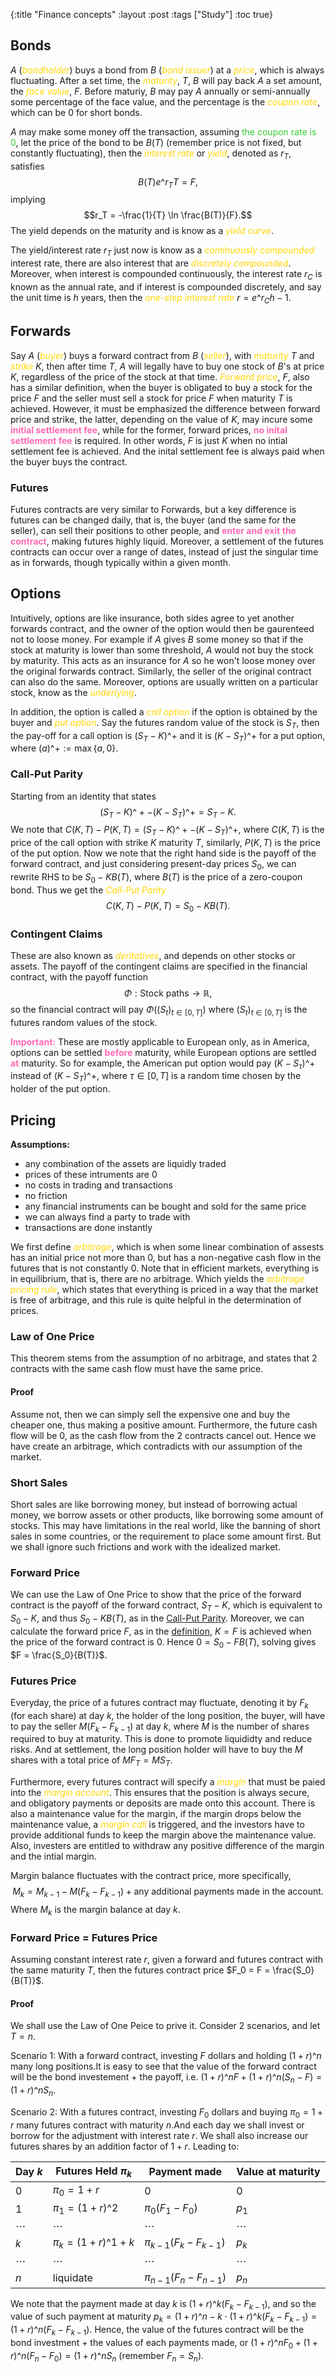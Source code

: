 {:title "Finance concepts"
 :layout :post
 :tags ["Study"]
 :toc true}

## Bonds

<div class="katex-container">

$A$ (<i style="color:Gold">bondholder</i>) buys a bond from $B$ (<i style="color:Gold">bond issuer</i>) at a <i style="color:Gold">price</i>, which is always fluctuating. After a set time, the <i style="color:Gold">maturity</i>, $T$, $B$ will pay back $A$ a set amount, the <i style="color:Gold">face value</i>, $F$. Before maturiy, $B$ may pay $A$ annually or semi-annually some percentage of the face value, and the percentage is the <i style="color:Gold">coupon rate</i>, which can be 0 for short bonds. 


</div>

<div class="katex-container">


$A$ may make some money off the transaction, assuming <span style="color:LimeGreen">the coupon rate is 0</span>, let the price of the bond to be $B(T)$ (remember price is not fixed, but constantly fluctuating), then the <i style="color:Gold">interest rate</i> or <i style="color:Gold">yield</i>, denoted as $r_T$, satisfies $$B(T)e\^{r_TT} = F,$$ implying $$r_T = -\frac{1}{T} \ln \frac{B(T)}{F}.$$ The yield depends on the maturity and is know as a <i style="color:Gold">yield curve</i>.

The yield/interest rate $r_T$ just now is know as a <i style="color:Gold">continuously compounded</i> interest rate, there are also interest that are <i style="color:Gold">discretely compounded</i>. Moreover, when interest is compounded continuously, the interest rate $r_C$ is known as the annual rate, and if interest is compounded discretely, and say the unit time is $h$ years, then the <i style="color:Gold">one-step interest rate</i> $r = e\^{r_C h} - 1$.

## Forwards

Say $A$ (<i style="color:Gold">buyer</i>) buys a forward contract from $B$ (<i style="color:Gold">seller</i>), with <i style="color:Gold">maturity</i> $T$ and <i style="color:Gold">strike</i> $K$, then after time $T$, $A$ will legally have to buy one stock of $B$'s at price $K$, regardless of the price of the stock at that time. <i style="color:Gold">Forward price</i>, $F$, also has a similar definition, when the buyer is obligated to buy a stock for the price $F$ and the seller must sell a stock for price $F$ when maturity $T$ is achieved. However, it must be emphasized the difference between forward price and strike, the latter, depending on the value of $K$, may incure some <b style="color:HotPink">initial settlement fee</b>, while for the former, forward prices, <b style="color:HotPink">no inital settlement fee</b> is required. In other words, $F$ is just $K$ when no intial settlement fee is achieved. And the inital settlement fee is always paid when the buyer buys the contract.





### Futures

Futures contracts are very similar to Forwards, but a key difference is futures can be changed daily, that is, the buyer (and the same for the seller), can sell their positions to other people, and <b style="color:HotPink">enter and exit the contract</b>, making futures highly liquid. Moreover, a settlement of the futures contracts can occur over a range of dates, instead of just the singular time as in forwards, though typically within a given month.

## Options

Intuitively, options are like insurance, both sides agree to yet another forwards contract, and the owner of the option would then be gaurenteed not to loose money. For example if $A$ gives $B$ some money so that if the stock at maturity is lower than some threshold, $A$ would not buy the stock by maturity. This acts as an insurance for $A$ so he won't loose money over the original forwards contract. Similarly, the seller of the original contract can also do the same. Moreover, options are usually written on a particular stock, know as the <i style="color:Gold">underlying</i>. 




In addition, the option is called a <i style="color:Gold">call option</i> if the option is obtained by the buyer and <i style="color:Gold">put option</i>. Say the futures random value of the stock is $S_T$, then the pay-off for a call option is $(S_T-K)\^+$ and it is $(K-S_T)\^+$ for a put option, where $(a)\^+ := \max \{a, 0\}$.


### Call-Put Parity


Starting from an identity that states $$(S_T-K)\^+ - (K-S_T)\^+ = S_T - K.$$ We note that $C(K, T) - P(K, T) = (S_T-K)\^+ - (K-S_T)\^+$, where $C(K, T)$ is the price of the call option with strike $K$ maturity $T$, similarly, $P(K, T)$ is the price of the put option. Now we note that the right hand side is the payoff of the forward contract, and just considering present-day prices $S_0$, we can rewrite RHS to be $S_0 - KB(T)$, where $B(T)$ is the price of a zero-coupon bond. Thus we get the <i style="color:Gold">Call-Put Parity</i> $$C(K, T) - P(K, T) = S_0 - KB(T).$$


### Contingent Claims



These are also known as <i style="color:Gold">deritatives</i>, and depends on other stocks or assets. The payoff of the contingent claims are specified in the financial contract, with the payoff function $$\Phi: \text{Stock paths} \to \mathbb{R},$$ so the financial contract will pay $\Phi((S_t)_{t \in [0, T]})$ where $(S_t)_{t \in [0, T]}$ is the futures random values of the stock. 

<b style="color:HotPink">Important:</b> These are mostly applicable to European only, as in America, options can be settled <b style="color:HotPink">before</b> maturity, while European options are settled <b style="color:HotPink">at</b> maturity. So for example, the American put option would pay $(K - S_{\tau})\^+$ instead of $(K - S_T)\^+$, where $\tau \in [0, T]$ is a random time chosen by the holder of the put option. 



## Pricing

<b>Assumptions:</b> 
- any combination of the assets are liquidly traded
- prices of these intruments are 0
- no costs in trading and transactions
- no friction
- any financial instruments can be bought and sold for the same price
- we can always find a party to trade with
- transactions are done instantly

We first define <i style="color:Gold">arbitrage</i>, which is when some linear combination of assests has an initial price not more than 0, but has a non-negative cash flow in the futures that is not constantly 0. Note that in efficient markets, everything is in equilibrium, that is, there are no arbitrage. Which yields the <i style="color:Gold">arbitrage pricing rule</i>, which states that everything is priced in a way that the market is free of arbitrage, and this rule is quite helpful in the determination of prices. 

### Law of One Price

This theorem stems from the assumption of no arbitrage, and states that 2 contracts with the same cash flow must have the same price. 

#### Proof
Assume not, then we can simply sell the expensive one and buy the cheaper one, thus making a positive amount. Furthermore, the future cash flow will be 0, as the cash flow from the 2 contracts cancel out. Hence we have create an arbitrage, which contradicts with our assumption of the market.

### Short Sales


Short sales are like borrowing money, but instead of borrowing actual money, we borrow assets or other products, like borrowing some amount of stocks. This may have limitations in the real world, like the banning of short sales in some countries, or the requirement to place some amount first. But we shall ignore such frictions and work with the idealized market. 


### Forward Price


We can use the Law of One Price to show that the price of the forward contract is the payoff of the forward contract, $S_T - K$, which is equivalent to $S_0 - K$, and thus $S_0 - KB(T)$, as in the [Call-Put Parity](#call-put-parity). Moreover, we can calculate the forward price $F$, as in the [definition](#forwards), $K=F$ is achieved when the price of the forward contract is 0. Hence $0 = S_0 - FB(T)$, solving gives $F = \frac{S_0}{B(T)}$.


### Futures Price


Everyday, the price of a futures contract may fluctuate, denoting it by $F_k$ (for each share) at day $k$, the holder of the long position, the buyer, will have to pay the seller $M(F_k - F_{k-1})$ at day $k$, where $M$ is the number of shares required to buy at maturity. This is done to promote liquididty and reduce risks. And at settlement, the long position holder will have to buy the $M$ shares with a total price of $MF_T = MS_T$. 



Furthermore, every futures contract will specify a <i style="color:Gold">margin</i> that must be paied into the <i style="color:Gold">margin account</i>. This ensures that the position is always secure, and obligatory payments or deposits are made onto this account. There is also a maintenance value for the margin, if the margin drops below the maintenance value, a <i style="color:Gold">margin call</i> is triggered, and the investors have to provide additional funds to keep the margin above the maintenance value. Also, investers are entitled to withdraw any positive difference of the margin and the intial margin. 



Margin balance fluctuates with the contract price, more specifically, $$M_k = M_{k-1} - M(F_k - F_{k-1})+\text{any additional payments made in the account.}$$ Where $M_k$ is the margin balance at day $k$. 


### Forward Price = Futures Price


Assuming constant interest rate $r$, given a forward and futures contract with the same maturity $T$, then the futures contract price $F_0 = F = \frac{S_0}{B(T)}$. 


#### Proof


We shall use the Law of One Peice to prive it. Consider 2 scenarios, and let $T = n$.



Scenario 1: With a forward contract, investing $F$ dollars and holding $(1+r)\^n$ many long positions.It is easy to see that the value of the forward contract will be the bond investement + the payoff, i.e. $(1+r)\^n F + (1+r)\^n (S_n - F) = (1+r)\^n S_n$. 



Scenario 2: With a futures contract, investing $F_0$ dollars and buying $\pi_0 = 1+r$ many futures contract with maturity $n$.And each day we shall invest or borrow for the adjustment with interest rate $r$. We shall also increase our futures shares by an addition factor of $1+r$. Leading to:


|Day $k$ |Futures Held $\pi_k$  |Payment made            |Value at maturity|
|--------|----------------------|------------------------|-----------------|
|0       |$\pi_0 = 1 + r$       |0                       |0                |
|1       |$\pi_1 = (1+r)\^2$    |$\pi_0(F_1-F_0)$        |$p_1$            |
|$\cdots$|$\cdots$              |$\cdots$                |$\cdots$         |
|$k$     |$\pi_k = (1+r)\^{1+k}$|$\pi_{k-1}(F_k-F_{k-1})$|$p_k$            |
|$\cdots$|$\cdots$              |$\cdots$                |$\cdots$         |
|$n$     |liquidate             |$\pi_{n-1}(F_n-F_{n-1})$|$p_n$            |


We note that the payment made at day $k$ is $(1+r)\^k(F_k-F_{k-1})$, and so the value of such payment at maturity $p_k = (1+r)\^{n-k} \cdot (1+r)\^k(F_k-F_{k-1}) = (1+r)\^n(F_k-F_{k-1})$. Hence, the value of the futures contract will be the bond investment + the values of each payments made, or $(1+r)\^n F_0 + (1+r)\^n (F_n-F_0) = (1+r)\^nS_n$ (remember $F_n = S_n$).

</div>


